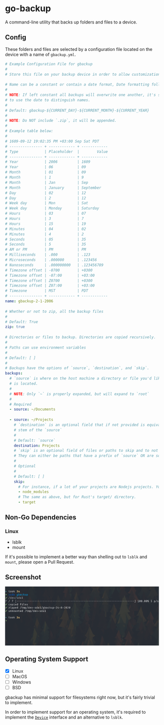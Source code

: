 # go-backup

A command-line utility that backs up folders and files to a device. 

## Config

These folders and files are selected by a configuration file located on the device with a name of `gbackup.yml`.

``` yaml
# Example Configuration File for gbackup
#
# Store this file on your backup device in order to allow customization based on device and enables persistence

# Name can be a constant or contain a date format, Date formatting follows Golang's time package.
#
# NOTE: If left constant all backups will overwrite one another, it's suggested
# to use the date to distinguish names.
#
# Default: gbackup-${CURRENT_DAY}-${CURRENT_MONTH}-${CURRENT_YEAR}
#
# NOTE: Do NOT include `.zip`, it will be appended.
# 
# Example table below:
#
# 1609-09-12 19:02:35 PM +03:00 Sep Sat PDT 
# --------------- + ------------ + ------------ 
# Type            | Placeholder  |        Value 
# --------------- + ------------ + ------------ 
# Year            | 2006         | 1609         
# Year            | 06           | 09           
# Month           | 01           | 09           
# Month           | 1            | 9            
# Month           | Jan          | Sep          
# Month           | January      | September    
# Day             | 02           | 12           
# Day             | 2            | 12           
# Week day        | Mon          | Sat          
# Week day        | Monday       | Saturday     
# Hours           | 03           | 07           
# Hours           | 3            | 7            
# Hours           | 15           | 19           
# Minutes         | 04           | 02           
# Minutes         | 4            | 2            
# Seconds         | 05           | 35           
# Seconds         | 5            | 35           
# AM or PM        | PM           | PM           
# Milliseconds    | .000         | .123         
# Microseconds    | .000000      | .123456      
# Nanoseconds     | .000000000   | .123456789   
# Timezone offset | -0700        | +0300        
# Timezone offset | -07:00       | +03:00       
# Timezone offset | Z0700        | +0300        
# Timezone offset | Z07:00       | +03:00       
# Timezone        | MST          | PDT          
# --------------- + ------------ + ------------
name: gbackup-2-1-2006

# Whether or not to zip, all the backup files
#
# Default: True
zip: true

# Directories or files to backup. Directories are copied recursively.
#
# Paths can use environment variables
#
# Default: [ ]
#
# Backups have the options of `source`, `destination`, and `skip`.
backups:
  # `source` is where on the host machine a directory or file you'd like to backup
  # is located.
  #
  # NOTE: Only `~` is properly expanded, but will expand to `root`
  #
  # Required
  - source: ~/Documents

  - source: ~/Projects
    # `destination` is an optional field that if not provided is equivalent to the
    # stem of the `source`
    #
    # Default: `source`
    destination: Projects
    # `skip` is an optional field of files or paths to skip and to not copy over.
    # They can either be paths that have a prefix of `source` OR are solely stems.
    #
    # Optional
    #
    # Default: [ ]
    skip:
      # For instance, if a lot of your projects are Nodejs projects. You don't want to backup the entire universe of JavaScript packages located in your `node_modules`, this excludes them.
      - node_modules
      # The same as above, but for Rust's target/ directory.
      - target
```

## Non-Go Dependencies

### Linux
- lsblk
- mount

If it's possible to implement a better way than shelling out to `lsblk` and `mount`, please open a Pull Request.

## Screenshot

![screenshot](./images/screenshot.png)

## Operating System Support

- [X] Linux
- [ ] MacOS
- [ ] Windows
- [ ] BSD

gbackup has minimal support for filesystems right now, but it's fairly trivial to implement.

In order to implement support for an operating system, it's required to implement the [`Device`](./device/device.go) interface and
an alternative to `lsblk`.


